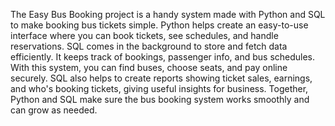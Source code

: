 The Easy Bus Booking project is a handy system made with Python and SQL to make booking bus tickets simple. 
Python helps create an easy-to-use interface where you can book tickets, see schedules, and handle reservations.
SQL comes in the background to store and fetch data efficiently. It keeps track of bookings, passenger info,
and bus schedules. With this system, you can find buses, choose seats, and pay online securely.
SQL also helps to create reports showing ticket sales, earnings, and who's booking tickets,
giving useful insights for business. Together, Python and SQL make sure the bus booking system works smoothly and can grow as needed.
